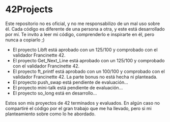 # 42Projects

Este repositorio no es oficial, y no me responsabilizo de un mal uso sobre él.
Cada código es diferente de una persona a otra, y este está desarrollado por mí.
Te invito a leer mi código, comprenderlo e inspirarte en él, pero nunca a copiarlo ;)

- El proyecto Libft está aprobado con un 125/100 y comprobado con el validador Francinette 42.
- El proyecto Get_Next_Line está aprobado con un 125/100 y comprobado con el validador Francinette 42.
- El proyecto ft_printf está aprobado con un 100/100 y comprobado con el validador Francinette 42. La parte bonus no está hecha ni planteada.
- El proyecto push_swap está pendiente de evaluación...
- El proyecto mini-talk está pendiente de evaluación...
- El proyecto so_long está en desarrollo...

Estos son mis proyectos de 42 terminados y evaluados. En algún caso no compartiré el código por el gran trabajo que me ha llevado, pero si mi planteamiento sobre como lo he abordado.

